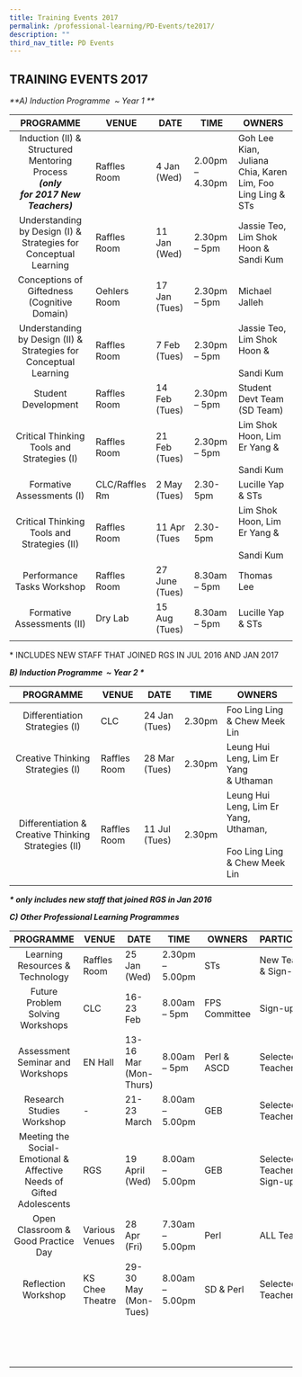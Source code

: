 ```yaml
---
title: Training Events 2017
permalink: /professional-learning/PD-Events/te2017/
description: ""
third_nav_title: PD Events
---
```

## TRAINING EVENTS 2017

_**A) Induction Programme  ~ Year 1 \**_

|**PROGRAMME**   | **VENUE**  | **DATE**  |**TIME**   | **OWNERS**  |
|:-:|---|---|---|---|
| Induction (II) & Structured Mentoring Process<br>**_(only for_** **_2017_** **_New Teachers)_**  | Raffles Room  | 4 Jan (Wed)  | 2.00pm – 4.30pm  | Goh Lee Kian, Juliana Chia, Karen Lim, Foo Ling Ling & STs  |
| Understanding by Design (I) & Strategies for Conceptual Learning  | Raffles Room  | 11 Jan (Wed)  | 2.30pm – 5pm  | Jassie Teo, Lim Shok Hoon & Sandi Kum  |
| Conceptions of Giftedness (Cognitive Domain)  | Oehlers Room  | 17 Jan (Tues)  |  2.30pm – 5pm | Michael Jalleh  |
| Understanding by Design (II) & Strategies for Conceptual Learning  | Raffles Room  | 7 Feb (Tues)  | 2.30pm – 5pm  | Jassie Teo, Lim Shok Hoon &<br><br>Sandi Kum  |
| Student Development  | Raffles Room  | 14 Feb (Tues)  | 2.30pm – 5pm  | Student Devt Team (SD Team)  |
| Critical Thinking Tools and Strategies (I)  | Raffles Room  | 21 Feb (Tues)  | 2.30pm – 5pm  | Lim Shok Hoon, Lim Er Yang &<br><br>Sandi Kum  |
| Formative Assessments (I)  | CLC/Raffles Rm  | 2 May (Tues)  |2.30-5pm   | Lucille Yap & STs  |
| Critical Thinking Tools and Strategies (II)  | Raffles Room  | 11 Apr (Tues  | 2.30-5pm  | Lim Shok Hoon, Lim Er Yang &<br><br>Sandi Kum  |
| Performance Tasks Workshop  | Raffles Room  | 27 June (Tues)  | 8.30am – 5pm  | Thomas Lee  |
| Formative Assessments (II)  | Dry Lab  | 15 Aug (Tues)  |  8.30am – 5pm |Lucille Yap & STs   |
|   |   |   |   |   |

\* INCLUDES NEW STAFF THAT JOINED RGS IN JUL 2016 AND JAN 2017

_**B) Induction Programme  ~ Year 2 \***_

|**PROGRAMME**   | **VENUE**  | **DATE**  |**TIME**   | **OWNERS**  |
|:-:|---|---|---|---|
| Differentiation Strategies (I)  | CLC  | 24 Jan (Tues)  | 2.30pm  | Foo Ling Ling & Chew Meek Lin  |
| Creative Thinking Strategies (I)  |  Raffles Room | 28 Mar (Tues)  | 2.30pm  | Leung Hui Leng, Lim Er Yang & Uthaman  |
| Differentiation & Creative Thinking Strategies (II)  | Raffles Room  | 11 Jul (Tues)  | 2.30pm  | Leung Hui Leng, Lim Er Yang, Uthaman,<br><br>Foo Ling Ling & Chew Meek Lin  |
|   |   |   |   |   |

_**\* only includes new staff that joined RGS in Jan 2016**_

**_C) Other Professional Learning Programmes_**

|**PROGRAMME**   | **VENUE**  |**DATE**   | **TIME**  | **OWNERS**  | **PARTICIPANTS**  |
|:-:|---|---|---|---|---|
| Learning Resources & Technology  | Raffles Room  | 25 Jan (Wed)  | 2.30pm – 5.00pm  | STs  | New Teachers & Sign-up  |
| Future Problem Solving Workshops  | CLC  | 16-23 Feb  | 8.00am – 5pm  | FPS Committee  | Sign-up  |
| Assessment Seminar and Workshops  | EN Hall  | 13-16 Mar (Mon-Thurs)  | 8.00am – 5pm  | Perl & ASCD  | Selected Teachers  |
| Research Studies Workshop  | -  | 21-23 March  | 8.00am – 5.00pm  | GEB  | Selected Teachers  |
| Meeting the Social-Emotional & Affective Needs of Gifted Adolescents  | RGS  | 19 April (Wed)  | 8.00am – 5.00pm  | GEB  | Selected Teachers & Sign-up  |
| Open Classroom & Good Practice Day  | Various Venues  | 28 Apr (Fri)  | 7.30am – 5.00pm  | Perl  | ALL Teachers  |
| Reflection Workshop  |  KS Chee Theatre | 29-30 May  (Mon-Tues)  | 8.00am – 5.00pm  | SD & Perl  | Selected Teachers  |
|   |   |   |   |   |   |
|   |   |   |   |   |   |
|   |   |   |   |   |   |
|   |   |   |   |   |   |
|   |   |   |   |   |   |
|   |   |   |   |   |   |
|   |   |   |   |   |   |
|   |   |   |   |   |   |
|   |   |   |   |   |   |
|   |   |   |   |   |   |
|   |   |   |   |   |   |
|   |   |   |   |   |   |
|   |   |   |   |   |   |
|   |   |   |   |   |   |